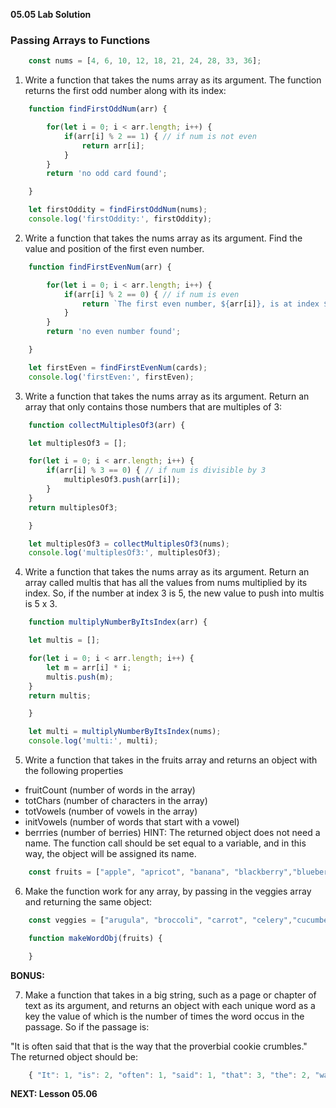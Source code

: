 **05.05 Lab Solution**

### Passing Arrays to Functions

```js
    const nums = [4, 6, 10, 12, 18, 21, 24, 28, 33, 36];
```

1. Write a function that takes the nums array as its argument. The function returns the first odd number along with its index:

```js
    function findFirstOddNum(arr) {

        for(let i = 0; i < arr.length; i++) {
            if(arr[i] % 2 == 1) { // if num is not even
                return arr[i];
            }
        }
        return 'no odd card found';

    }

    let firstOddity = findFirstOddNum(nums);
    console.log('firstOddity:', firstOddity);
```

2. Write a function that takes the nums array as its argument. Find the value and position of the first even number. 

```js
    function findFirstEvenNum(arr) {

        for(let i = 0; i < arr.length; i++) {
            if(arr[i] % 2 == 0) { // if num is even
                return `The first even number, ${arr[i]}, is at index ${i}.`;
            }
        }
        return 'no even number found';

    }

    let firstEven = findFirstEvenNum(cards);
    console.log('firstEven:', firstEven);
```

3. Write a function that takes the nums array as its argument. Return an array that only contains those numbers that are multiples of 3:

```js
    function collectMultiplesOf3(arr) {

    let multiplesOf3 = [];

    for(let i = 0; i < arr.length; i++) {
        if(arr[i] % 3 == 0) { // if num is divisible by 3
            multiplesOf3.push(arr[i]);
        }
    }
    return multiplesOf3;

    }

    let multiplesOf3 = collectMultiplesOf3(nums);
    console.log('multiplesOf3:', multiplesOf3);
```

4. Write a function that takes the nums array as its argument. Return an array called multis that has all the values from nums multiplied by its index. So, if the number at index 3 is 5, the new value to push into multis is 5 x 3.

```js
    function multiplyNumberByItsIndex(arr) {

    let multis = [];

    for(let i = 0; i < arr.length; i++) {
        let m = arr[i] * i;
        multis.push(m);
    }
    return multis;

    }

    let multi = multiplyNumberByItsIndex(nums);
    console.log('multi:', multi);
```

5. Write a function that takes in the fruits array and returns an object with the following properties
- fruitCount (number of words in the array)
- totChars (number of characters in the array) 
- totVowels (number of vowels in the array)
- initVowels (number of words that start with a vowel)
- berrries (number of berries)
HINT: The returned object does not need a name. The function call should be set equal to a variable, and in this way, the object will be assigned its name.

```js
    const fruits = ["apple", "apricot", "banana", "blackberry","blueberry", "boysenberry", "cherry", "cranberry", "dragonfruit", "elderberry"];
```

6. Make the function work for any array, by passing in the veggies array and returning the same object:

```js
    const veggies = ["arugula", "broccoli", "carrot", "celery","cucumber", "daikon", "eggplant", "iceberg lettuce", "onion", "radish"];

    function makeWordObj(fruits) {

    }
```

**BONUS:**  

7. Make a function that takes in a big string, such as a page or chapter of text as its argument, and returns an object with each unique word as a key the value of which is the number of times the word occus in the passage. So if the passage is:

"It is often said that that is the way that the proverbial cookie crumbles." The returned object should be:

```js
    { "It": 1, "is": 2, "often": 1, "said": 1, "that": 3, "the": 2, "way": 1, "proverbial": 1, "cookie": 1, "crumbles": 1 }
```

**NEXT: Lesson 05.06**
          
